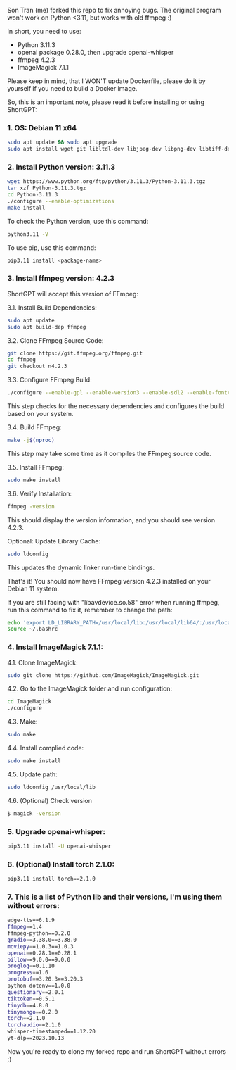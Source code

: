 Son Tran (me) forked this repo to fix annoying bugs. The original program won't work on Python <3.11, but works with old ffmpeg :)

In short, you need to use:
- Python 3.11.3
- openai package 0.28.0, then upgrade openai-whisper
- ffmpeg 4.2.3
- ImageMagick 7.1.1

Please keep in mind, that I WON'T update Dockerfile, please do it by yourself if you need to build a Docker image.

So, this is an important note, please read it before installing or using ShortGPT:

### 1. OS: Debian 11 x64
```bash
sudo apt update && sudo apt upgrade 
sudo apt install wget git libltdl-dev libjpeg-dev libpng-dev libtiff-dev libgif-dev libfreetype6-dev liblcms2-dev libxml2-dev wget build-essential libncursesw5-dev libssl-dev libsqlite3-dev tk-dev libgdbm-dev libc6-dev libbz2-dev libffi-dev zlib1g-dev
```

### 2. Install Python version: 3.11.3
```bash
wget https://www.python.org/ftp/python/3.11.3/Python-3.11.3.tgz 
tar xzf Python-3.11.3.tgz 
cd Python-3.11.3 
./configure --enable-optimizations
make install
```

To check the Python version, use this command:
```bash
python3.11 -V
```
To use pip, use this command:
```bash
pip3.11 install <package-name>
```

### 3. Install ffmpeg version: 4.2.3
ShortGPT will accept this version of FFmpeg:

3.1. Install Build Dependencies:

```bash
sudo apt update
sudo apt build-dep ffmpeg
```

3.2. Clone FFmpeg Source Code:

```bash
git clone https://git.ffmpeg.org/ffmpeg.git
cd ffmpeg
git checkout n4.2.3
```

3.3. Configure FFmpeg Build:

```bash
./configure --enable-gpl --enable-version3 --enable-sdl2 --enable-fontconfig --enable-gnutls --enable-iconv --enable-libass --enable-libdav1d --enable-libbluray --enable-libfreetype --enable-libmp3lame --enable-libopencore-amrnb --enable-libopencore-amrwb --enable-libopenjpeg --enable-libopus --enable-libshine --enable-libsnappy --enable-libsoxr --enable-libtheora --enable-libtwolame --enable-libvpx --enable-libwavpack --enable-libwebp --enable-libx264 --enable-libx265 --enable-libxml2 --enable-lzma --enable-zlib --enable-gmp --enable-libvidstab --enable-libvorbis --enable-libvo-amrwbenc --enable-libmysofa --enable-libspeex --enable-libxvid --enable-libaom --enable-libmfx --enable-avisynth --enable-libopenmpt --enable-shared --disable-static
```

This step checks for the necessary dependencies and configures the build based on your system.

3.4. Build FFmpeg:

```bash
make -j$(nproc)
```

This step may take some time as it compiles the FFmpeg source code.

3.5. Install FFmpeg:

```bash
sudo make install
```

3.6. Verify Installation:

```bash
ffmpeg -version
```

This should display the version information, and you should see version 4.2.3.

Optional: Update Library Cache:

```bash
sudo ldconfig
```

This updates the dynamic linker run-time bindings.

That's it! You should now have FFmpeg version 4.2.3 installed on your Debian 11 system.

If you are still facing with "libavdevice.so.58" error when running ffmpeg, run this command to fix it, remember to change the path:
```bash
echo 'export LD_LIBRARY_PATH=/usr/local/lib:/usr/local/lib64/:/usr/local/lib/x86_64-linux-gnu:$LD_LIBRARY_PATH' >> ~/.bashrc
source ~/.bashrc
```

### 4. Install ImageMagick 7.1.1:
4.1. Clone ImageMagick:
```bash
sudo git clone https://github.com/ImageMagick/ImageMagick.git
```
4.2. Go to the ImageMagick folder and run configuration:
```bash
cd ImageMagick
./configure
```
4.3. Make:
```bash
sudo make
```
4.4. Install complied code:
```bash
sudo make install
```
4.5. Update path:
```bash
sudo ldconfig /usr/local/lib
```
4.6. (Optional) Check version
```bash
$ magick -version
```

### 5. Upgrade openai-whisper:
```bash
pip3.11 install -U openai-whisper
```

### 6. (Optional) Install torch 2.1.0:
```bash
pip3.11 install torch==2.1.0
```

### 7. This is a list of Python lib and their versions, I'm using them without errors:
```bash
edge-tts==6.1.9
ffmpeg==1.4
ffmpeg-python==0.2.0
gradio==3.38.0==3.38.0
moviepy==1.0.3==1.0.3
openai==0.28.1==0.28.1
pillow==9.0.0==9.0.0
proglog==0.1.10
progress==1.6
protobuf==3.20.3==3.20.3
python-dotenv==1.0.0
questionary==2.0.1
tiktoken==0.5.1
tinydb==4.8.0
tinymongo==0.2.0
torch==2.1.0
torchaudio==2.1.0
whisper-timestamped==1.12.20
yt-dlp==2023.10.13
```

Now you're ready to clone my forked repo and run ShortGPT without errors ;)
